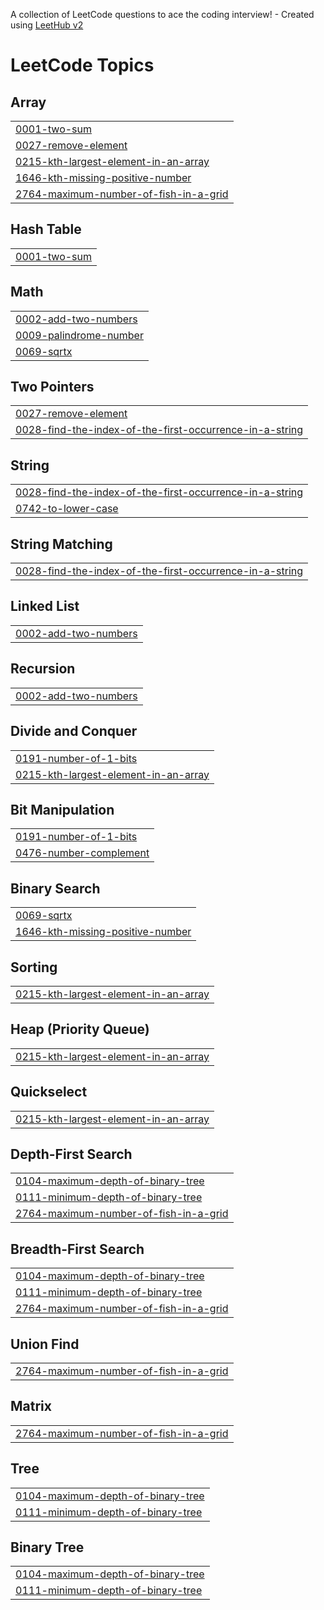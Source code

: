 A collection of LeetCode questions to ace the coding interview! - Created using [LeetHub v2](https://github.com/arunbhardwaj/LeetHub-2.0)
<!---LeetCode Topics Start-->
# LeetCode Topics
## Array
|  |
| ------- |
| [0001-two-sum](https://github.com/SreelekshmiNair/Leetcode/tree/master/0001-two-sum) |
| [0027-remove-element](https://github.com/SreelekshmiNair/Leetcode/tree/master/0027-remove-element) |
| [0215-kth-largest-element-in-an-array](https://github.com/SreelekshmiNair/Leetcode/tree/master/0215-kth-largest-element-in-an-array) |
| [1646-kth-missing-positive-number](https://github.com/SreelekshmiNair/Leetcode/tree/master/1646-kth-missing-positive-number) |
| [2764-maximum-number-of-fish-in-a-grid](https://github.com/SreelekshmiNair/Leetcode/tree/master/2764-maximum-number-of-fish-in-a-grid) |
## Hash Table
|  |
| ------- |
| [0001-two-sum](https://github.com/SreelekshmiNair/Leetcode/tree/master/0001-two-sum) |
## Math
|  |
| ------- |
| [0002-add-two-numbers](https://github.com/SreelekshmiNair/Leetcode/tree/master/0002-add-two-numbers) |
| [0009-palindrome-number](https://github.com/SreelekshmiNair/Leetcode/tree/master/0009-palindrome-number) |
| [0069-sqrtx](https://github.com/SreelekshmiNair/Leetcode/tree/master/0069-sqrtx) |
## Two Pointers
|  |
| ------- |
| [0027-remove-element](https://github.com/SreelekshmiNair/Leetcode/tree/master/0027-remove-element) |
| [0028-find-the-index-of-the-first-occurrence-in-a-string](https://github.com/SreelekshmiNair/Leetcode/tree/master/0028-find-the-index-of-the-first-occurrence-in-a-string) |
## String
|  |
| ------- |
| [0028-find-the-index-of-the-first-occurrence-in-a-string](https://github.com/SreelekshmiNair/Leetcode/tree/master/0028-find-the-index-of-the-first-occurrence-in-a-string) |
| [0742-to-lower-case](https://github.com/SreelekshmiNair/Leetcode/tree/master/0742-to-lower-case) |
## String Matching
|  |
| ------- |
| [0028-find-the-index-of-the-first-occurrence-in-a-string](https://github.com/SreelekshmiNair/Leetcode/tree/master/0028-find-the-index-of-the-first-occurrence-in-a-string) |
## Linked List
|  |
| ------- |
| [0002-add-two-numbers](https://github.com/SreelekshmiNair/Leetcode/tree/master/0002-add-two-numbers) |
## Recursion
|  |
| ------- |
| [0002-add-two-numbers](https://github.com/SreelekshmiNair/Leetcode/tree/master/0002-add-two-numbers) |
## Divide and Conquer
|  |
| ------- |
| [0191-number-of-1-bits](https://github.com/SreelekshmiNair/Leetcode/tree/master/0191-number-of-1-bits) |
| [0215-kth-largest-element-in-an-array](https://github.com/SreelekshmiNair/Leetcode/tree/master/0215-kth-largest-element-in-an-array) |
## Bit Manipulation
|  |
| ------- |
| [0191-number-of-1-bits](https://github.com/SreelekshmiNair/Leetcode/tree/master/0191-number-of-1-bits) |
| [0476-number-complement](https://github.com/SreelekshmiNair/Leetcode/tree/master/0476-number-complement) |
## Binary Search
|  |
| ------- |
| [0069-sqrtx](https://github.com/SreelekshmiNair/Leetcode/tree/master/0069-sqrtx) |
| [1646-kth-missing-positive-number](https://github.com/SreelekshmiNair/Leetcode/tree/master/1646-kth-missing-positive-number) |
## Sorting
|  |
| ------- |
| [0215-kth-largest-element-in-an-array](https://github.com/SreelekshmiNair/Leetcode/tree/master/0215-kth-largest-element-in-an-array) |
## Heap (Priority Queue)
|  |
| ------- |
| [0215-kth-largest-element-in-an-array](https://github.com/SreelekshmiNair/Leetcode/tree/master/0215-kth-largest-element-in-an-array) |
## Quickselect
|  |
| ------- |
| [0215-kth-largest-element-in-an-array](https://github.com/SreelekshmiNair/Leetcode/tree/master/0215-kth-largest-element-in-an-array) |
## Depth-First Search
|  |
| ------- |
| [0104-maximum-depth-of-binary-tree](https://github.com/SreelekshmiNair/Leetcode/tree/master/0104-maximum-depth-of-binary-tree) |
| [0111-minimum-depth-of-binary-tree](https://github.com/SreelekshmiNair/Leetcode/tree/master/0111-minimum-depth-of-binary-tree) |
| [2764-maximum-number-of-fish-in-a-grid](https://github.com/SreelekshmiNair/Leetcode/tree/master/2764-maximum-number-of-fish-in-a-grid) |
## Breadth-First Search
|  |
| ------- |
| [0104-maximum-depth-of-binary-tree](https://github.com/SreelekshmiNair/Leetcode/tree/master/0104-maximum-depth-of-binary-tree) |
| [0111-minimum-depth-of-binary-tree](https://github.com/SreelekshmiNair/Leetcode/tree/master/0111-minimum-depth-of-binary-tree) |
| [2764-maximum-number-of-fish-in-a-grid](https://github.com/SreelekshmiNair/Leetcode/tree/master/2764-maximum-number-of-fish-in-a-grid) |
## Union Find
|  |
| ------- |
| [2764-maximum-number-of-fish-in-a-grid](https://github.com/SreelekshmiNair/Leetcode/tree/master/2764-maximum-number-of-fish-in-a-grid) |
## Matrix
|  |
| ------- |
| [2764-maximum-number-of-fish-in-a-grid](https://github.com/SreelekshmiNair/Leetcode/tree/master/2764-maximum-number-of-fish-in-a-grid) |
## Tree
|  |
| ------- |
| [0104-maximum-depth-of-binary-tree](https://github.com/SreelekshmiNair/Leetcode/tree/master/0104-maximum-depth-of-binary-tree) |
| [0111-minimum-depth-of-binary-tree](https://github.com/SreelekshmiNair/Leetcode/tree/master/0111-minimum-depth-of-binary-tree) |
## Binary Tree
|  |
| ------- |
| [0104-maximum-depth-of-binary-tree](https://github.com/SreelekshmiNair/Leetcode/tree/master/0104-maximum-depth-of-binary-tree) |
| [0111-minimum-depth-of-binary-tree](https://github.com/SreelekshmiNair/Leetcode/tree/master/0111-minimum-depth-of-binary-tree) |
<!---LeetCode Topics End-->